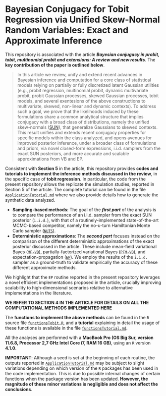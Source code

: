 # Bayesian Conjugacy for Tobit Regression via Unified Skew-Normal Random Variables: Exact and Approximate Inference

This repository is associated with the article ***Bayesian conjugacy in probit, tobit, multinomial probit and extensions: A review and new results***. The **key contribution of the paper is outlined below**.

> In this article we review, unify and extend recent advances in Bayesian inference and computation for a core class of statistical models relying on partially or fully discretized latent Gaussian utilities (e.g., probit regression, multinomial probit, dynamic multivariate probit, probit Gaussian processes, skewed Gaussian processes, tobit models, and several exentesions of the above constructions to multivariate, skewed, non-linear and dynamic contexts). To address such a goal, we prove that the likelihoods induced by these formulations share a common analytical structure that implies conjugacy with a broad class of distributions, namely the unified skew-normals ([SUN](https://doi.org/10.1017/CBO9781139248891)), that generalize Gaussians to skewed contexts. This result unifies and extends recent conjugacy properties for specific models within the class analyzed, and opens avenues for improved posterior inference, under a broader class of formulations and priors, via novel closed-form expressions, i.i.d. samplers from the exact SUN posteriors, and more accurate and scalable approximations from VB and EP. 

Consistent with **Section 5** in the article, this repository provides **codes and tutorials to implement the inference methods discussed in the review**, in the specific case of **tobit regression**.  In particular, the code from the present repository allows the replicate the simulation studies, reported in Section 5 of the article. 
The complete tutorial can be found in the file [`ApplicationTutorial.md`](https://github.com/niccoloanceschi/TobitSUN/blob/main/ApplicationTutorial.md) where we also provide details how to generate the synthetic data analyzed.

- **Sampling-based methods**: The goal of the ***first part*** of the analysis is to compare the performance of an i.i.d. sampler from the exact SUN posterior (`i.i.d.`), with that of a routinely-implemented state-of-the-art MCMC-based competitor, namely the no-u-turn Hamiltonian Monte Carlo sampler ([`NUTS`](http://jmlr.org/papers/v15/hoffman14a.html)).
- **Deterministic approximations**: The ***second part*** focuses instead on the comparison of the different deterministic approximations of the exact posterior discussed in the article. These include mean-field variational Bayes ([`MF-VB`](https://doi.org/10.1080/01621459.2017.1285773)), partially-factorized variational Bayes ([`PFM-VB`](https://doi.org/10.1093/biomet/asac026)), and expectation-propagation ([`EP`](https://doi.org/10.1214/16-STS581)). We employ the results of the `i.i.d.` sampler as a ground-truth to validate empirically the accuracy of these different approximate methods.

We highlight that the `EP` routine reported in the present repository leverages a novel efficient implementations proposed in the article, crucially improving scalability to high-dimensional scenarios relative to alternative implementations in the literature. 

**WE REFER TO SECTION 4 IN THE ARTICLE FOR DETAILS ON ALL THE COMPUTATIONAL METHODS IMPLEMENTED HERE**

The **functions to implement the above methods** can be found in the `R` source file [`functionsTobit.R`](https://github.com/niccoloanceschi/TobitSUN/blob/main/functionsTobit.R), and a **tutorial** explaining in detail the usage of these functions is available in the file [`functionsTutorial.md`](https://github.com/niccoloanceschi/TobitSUN/blob/main/functionsTutorial.md). 

All the analyses are performed with a **MacBook Pro (OS Big Sur, version 11.6.8, Processor 2,7 GHz Intel Core i7, RAM 16 GB)**, using an `R` version **4.1.0**.

**IMPORTANT**: Although a seed is set at the beginning of each routine, the outputs reported in [`ApplicationTutorial.md`](https://github.com/niccoloanceschi/TobitSUN/blob/main/ApplicationTutorial.md) may be subject to slight variations depending on which version of the `R` packages has been used in the code implementation. This is due to possible internal changes of certain functions when the package version has been updated. **However, the magnitude of these minor variations is negligible and does not affect the conclusions**.
